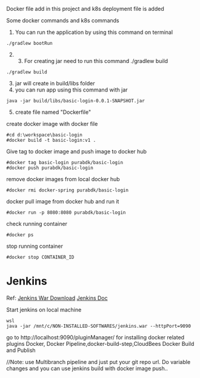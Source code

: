 Docker file add in this project and k8s deployment file is added

Some docker commands and k8s commands
1. You can run the application by using this command on terminal 
```
./gradlew bootRun
```
2. 3. For creating jar need to run this command ./gradlew build
```
./gradlew build
```
3. jar will create in build/libs folder
4. you can run app using this command with jar
```
java -jar build/libs/basic-login-0.0.1-SNAPSHOT.jar
```
5. create file named "Dockerfile"

create docker image with docker file
```shell
#cd d:\workspace\basic-login
#docker build -t basic-login:v1 .
```

Give tag to docker image and push image to docker hub
```shell
#docker tag basic-login purabdk/basic-login
#docker push purabdk/basic-login
```

remove docker images from local docker hub
```shell
#docker rmi docker-spring purabdk/basic-login
```

docker pull image from docker hub and run it
```shell
#docker run -p 8080:8080 purabdk/basic-login
```

check running container
```shell
#docker ps
```

stop running container
```shell
#docker stop CONTAINER_ID
```

# Jenkins
Ref:
[Jenkins War Download](https://www.jenkins.io/download/)
[Jenkins Doc](https://www.jenkins.io/doc/book/installing/initial-settings/)


Start jenkins on local machine

```
wsl
java -jar /mnt/c/NON-INSTALLED-SOFTWARES/jenkins.war --httpPort=9090
```

go to http://localhost:9090/pluginManager/ for installing docker related plugins
Docker, Docker Pipeline,docker-build-step,CloudBees Docker Build and Publish

//Note: use Multibranch pipeline and just put your git repo url.
Do variable changes and you can use jenkins build with docker image push..
